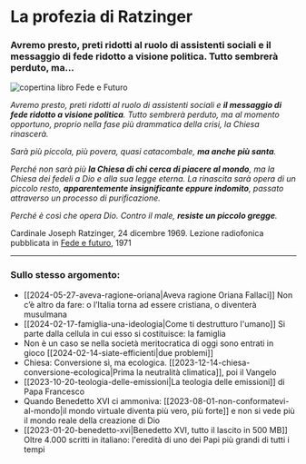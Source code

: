 # La profezia di Ratzinger

### Avremo presto, preti ridotti al ruolo di assistenti sociali e il messaggio di fede ridotto a visione politica. Tutto sembrerà perduto, ma...

![copertina libro Fede e Futuro](profezia-ratzinger.jpeg) 

*Avremo presto, preti ridotti al ruolo di assistenti sociali e **il messaggio di fede ridotto a visione politica**. Tutto sembrerà perduto, ma al momento opportuno, proprio nella fase più drammatica della crisi, la Chiesa rinascerà.*

*Sarà più piccola, più povera, quasi catacombale, **ma anche più santa**.*

*Perché non sarà più **la Chiesa di chi cerca di piacere al mondo**, ma la Chiesa dei fedeli a Dio e alla sua legge eterna. La rinascita sarà opera di un piccolo resto, **apparentemente insignificante eppure indomito**, passato attraverso un processo di purificazione.*

*Perché è così che opera Dio. Contro il male, **resiste un piccolo gregge**.*

Cardinale Joseph Ratzinger, 24 dicembre 1969. Lezione radiofonica pubblicata in [Fede e futuro](https://amzn.to/3HxRUK7), 1971

---
### Sullo stesso argomento:
- [[2024-05-27-aveva-ragione-oriana|Aveva ragione Oriana Fallaci]] Non c’è altro da fare: o l’Italia torna ad essere cristiana, o diventerà musulmana
- [[2024-02-17-famiglia-una-ideologia|Come ti destrutturo l'umano]] Si parte dalla cellula in cui esso si costituisce: la famiglia
- Non è un caso se nella società meritocratica di oggi sono entrati in gioco [[2024-02-14-siate-efficienti|due problemi]]
- Chiesa: Conversione sì, ma ecologica. [[2023-12-14-chiesa-conversione-ecologica|Prima la neutralità climatica]], poi il Vangelo
- [[2023-10-20-teologia-delle-emissioni|La teologia delle emissioni]] di Papa Francesco
- Quando Benedetto XVI ci ammoniva: [[2023-08-01-non-conformatevi-al-mondo|il mondo virtuale diventa più vero, più forte]] e non si vede più il mondo reale della creazione di Dio
- [[2023-01-20-benedetto-xvi|Benedetto XVI, tutto il lascito in 500 MB]] Oltre 4.000 scritti in italiano: l'eredità di uno dei Papi più grandi di tutti i tempi